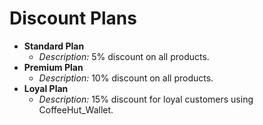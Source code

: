 # Discount Plans

- **Standard Plan**
  - *Description:* 5% discount on all products.
- **Premium Plan**
  - *Description:* 10% discount on all products.
- **Loyal Plan**
  - *Description:* 15% discount for loyal customers using CoffeeHut_Wallet.
